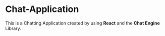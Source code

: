 # Chat-Application

This is a Chatting Application created by using __React__ and the __Chat Engine__ Library.
